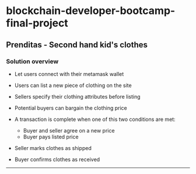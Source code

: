 # blockchain-developer-bootcamp-final-project

## Prenditas - Second hand kid's clothes

### Solution overview

- Let users connect with their metamask wallet
- Users can list a new piece of clothing on the site
- Sellers specify their clothing attributes before listing
- Potential buyers can bargain the clothing price

- A transaction is complete when one of this two conditions are met:
  - Buyer and seller agree on a new price
  - Buyer pays listed price

- Seller marks clothes as shipped
- Buyer confirms clothes as received

---

